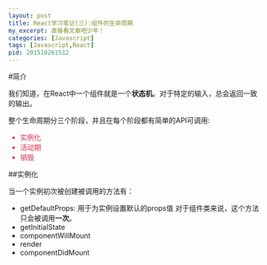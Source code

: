 ```yaml
---
layout: post
title: React学习笔记(三):组件的生命周期
my_excerpt: 直接看文章吧少年！
categories: [Javascript]
tags: [Javascript,React]
pid: 201510261512
---
```



#简介

我们知道，在React中一个组件就是一个**状态机**。对于特定的输入，总会返回一致的输出。

整个生命周期分三个阶段，并且在每个阶段都有简单的API可调用:

<div style="color:#dd2c4c">

- 实例化 
- 活动期
- 销毁

</div>

##实例化

当一个实例初次被创建被调用的方法有：

- getDefaultProps:
	用于为实例设置默认的props值
	对于组件类来说，这个方法只会被调用**一次**。
- getInitialState
- componentWillMount
- render
- componentDidMount
